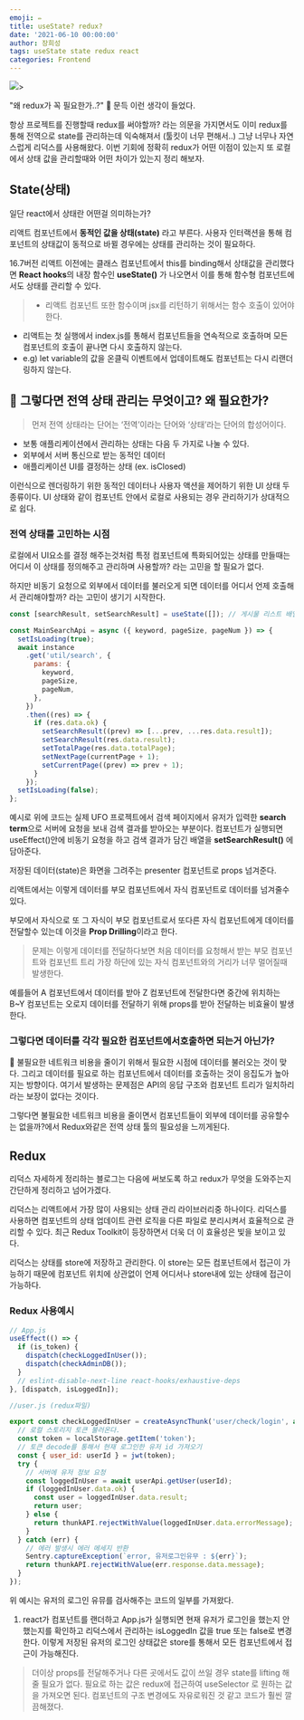 ```yaml
---
emoji: ✏️
title: useState? redux?
date: '2021-06-10 00:00:00'
author: 장희성
tags: useState state redux react
categories: Frontend
---
```


![](<https://images.velog.io/images/heesungj7/post/e5164da3-d8c9-422a-b50f-3b40b6dd6d49/Function%20(8).png>)>

"왜 redux가 꼭 필요한가..?" 🤔 문득 이런 생각이 들었다.

항상 프로젝트를 진행할때 redux를 써야할까? 라는 의문을 가지면서도 이미 redux를 통해 전역으로 state를 관리하는데 익숙해져서 (툴킷이 너무 편해서..) 그냥 너무나 자연스럽게 리덕스를 사용해왔다. 이번 기회에 정확히 redux가 어떤 이점이 있는지 또 로컬에서 상태 값을 관리할때와 어떤 차이가 있는지 정리 해보자.

## State(상태)

일단 react에서 상태란 어떤걸 의미하는가?

리액트 컴포넌트에서 **동적인 값을 상태(state)** 라고 부른다. 사용자 인터랙션을 통해 컴포넌트의 상태값이 동적으로 바뀔 경우에는 상태를 관리하는 것이 필요하다.

16.7버전 리액트 이전에는 클래스 컴포넌트에서 this를 binding해서 상태값을 관리했다면 **React hooks**의 내장 함수인 **useState()** 가 나오면서 이를 통해 함수형 컴포넌트에서도 상태를 관리할 수 있다.

> - 리액트 컴포넌트 또한 함수이며 jsx를 리턴하기 위해서는 함수 호출이 있어야한다.

- 리액트는 첫 실행에서 index.js를 통해서 컴포넌트들을 연속적으로 호출하며 모든 컴포넌트의 호출이 끝나면 다시 호출하지 않는다.
- e.g) let variable의 값을 온클릭 이벤트에서 업데이트해도 컴포넌트는 다시 리랜더링하지 않는다.

## 🤔 그렇다면 전역 상태 관리는 무엇이고? 왜 필요한가?

> 먼저 전역 상태라는 단어는 ‘전역’이라는 단어와 ‘상태’라는 단어의 합성어이다.

- 보통 애플리케이션에서 관리하는 상태는 다음 두 가지로 나눌 수 있다.
- 외부에서 서버 통신으로 받는 동적인 데이터
- 애플리케이션 UI를 결정하는 상태 (ex. isClosed)

이런식으로 렌더링하기 위한 동적인 데이터나 사용자 액션을 제어하기 위한 UI 상태 두 종류이다. UI 상태와 같이 컴포넌트 안에서 로컬로 사용되는 경우 관리하기가 상대적으로 쉽다.

### 전역 상태를 고민하는 시점

로컬에서 UI요소를 결정 해주는것처럼 특정 컴포넌트에 특화되어있는 상태를 만들때는 어디서 이 상태를 정의해주고 관리하며 사용할까? 라는 고민을 할 필요가 없다.

하지만 비동기 요청으로 외부에서 데이터를 불러오게 되면 데이터를 어디서 언제 호출해서 관리해야할까? 라는 고민이 생기기 시작한다.

```javascript
const [searchResult, setSearchResult] = useState([]); // 게시물 리스트 배열

const MainSearchApi = async ({ keyword, pageSize, pageNum }) => {
  setIsLoading(true);
  await instance
    .get('util/search', {
      params: {
        keyword,
        pageSize,
        pageNum,
      },
    })
    .then((res) => {
      if (res.data.ok) {
        setSearchResult((prev) => [...prev, ...res.data.result]);
        setSearchResult(res.data.result);
        setTotalPage(res.data.totalPage);
        setNextPage(currentPage + 1);
        setCurrentPage((prev) => prev + 1);
      }
    });
  setIsLoading(false);
};
```

예시로 위에 코드는 실제 UFO 프로젝트에서 검색 페이지에서 유저가 입력한 **search term**으로 서버에 요청을 보내 검색 결과를 받아오는 부분이다. 컴포넌트가 실행되면 useEffect()안에 비동기 요청을 하고 검색 결과가 담긴 배열을 **setSearchResult()** 에 담아준다.

저장된 데이터(state)은 화면을 그려주는 presenter 컴포넌트로 props 넘겨준다.

리액트에서는 이렇게 데이터를 부모 컴포넌트에서 자식 컴포넌트로 데이터를 넘겨줄수 있다.

부모에서 자식으로 또 그 자식이 부모 컴포넌트로서 또다른 자식 컴포넌트에게 데이터를 전달할수 있는데 이것을 **Prop Drilling**이라고 한다.

> 문제는 이렇게 데이터를 전달하다보면 처음 데이터를 요청해서 받는 부모 컴포넌트와 컴포넌트 트리 가장 하단에 있는 자식 컴포넌트와의 거리가 너무 멀어질때 발생한다.

예를들어 A 컴포넌트에서 데이터를 받아 Z 컴포넌트에 전달한다면 중간에 위치하는 B~Y 컴포넌트는 오로지 데이터를 전달하기 위해 props를 받아 전달하는 비효율이 발생한다.

### 그렇다면 데이터를 각각 필요한 컴포넌트에서호출하면 되는거 아닌가?

📌 불필요한 네트워크 비용을 줄이기 위해서 필요한 시점에 데이터를 불러오는 것이 맞다. 그리고 데이터를 필요로 하는 컴포넌트에서 데이터를 호출하는 것이 응집도가 높아지는 방향이다. 여기서 발생하는 문제점은 API의 응답 구조와 컴포넌트 트리가 일치하리라는 보장이 없다는 것이다.

그렇다면 불필요한 네트워크 비용을 줄이면서 컴포넌트들이 외부에 데이터를 공유할수는 없을까?에서 Redux와같은 전역 상태 툴의 필요성을 느끼게된다.

## Redux

리덕스 자세하게 정리하는 블로그는 다음에 써보도록 하고 redux가 무엇을 도와주는지 간단하게 정리하고 넘어가겠다.

리덕스는 리액트에서 가장 많이 사용되는 상태 관리 라이브러리중 하나이다. 리덕스를 사용하면 컴포넌트의 상태 업데이트 관련 로직을 다른 파일로 분리시켜서 효율적으로 관리할 수 있다. 최근 Redux Toolkit이 등장하면서 더욱 더 이 효율성은 빛을 보이고 있다.

리덕스는 상태를 store에 저장하고 관리한다. 이 store는 모든 컴포넌트에서 접근이 가능하기 때문에 컴포넌트 위치에 상관없이 언제 어디서나 store내에 있는 상태에 접근이 가능하다.

### Redux 사용예시

```javascript
// App.js
useEffect(() => {
  if (is_token) {
    dispatch(checkLoggedInUser());
    dispatch(checkAdminDB());
  }
  // eslint-disable-next-line react-hooks/exhaustive-deps
}, [dispatch, isLoggedIn]);

//user.js (redux파일)

export const checkLoggedInUser = createAsyncThunk('user/check/login', async (data, thunkAPI) => {
  // 로컬 스토리지 토큰 불러온다.
  const token = localStorage.getItem('token');
  // 토큰 decode를 통해서 현재 로그인한 유저 id 가져오기
  const { user_id: userId } = jwt(token);
  try {
    // 서버에 유저 정보 요청
    const loggedInUser = await userApi.getUser(userId);
    if (loggedInUser.data.ok) {
      const user = loggedInUser.data.result;
      return user;
    } else {
      return thunkAPI.rejectWithValue(loggedInUser.data.errorMessage);
    }
  } catch (err) {
    // 에러 발생시 에러 메세지 반환
    Sentry.captureException(`error, 유저로그인유무 : ${err}`);
    return thunkAPI.rejectWithValue(err.response.data.message);
  }
});
```

위 예시는 유저의 로그인 유뮤를 검사해주는 코드의 일부를 가져왔다.

1. react가 컴포넌트를 랜더하고 App.js가 실행되면 현재 유저가 로그인을 했는지 안했는지를 확인하고 리덕스에서 관리하는 isLoggedIn 값을 true 또는 false로 변경한다. 이렇게 저장된 유저의 로그인 상태값은 store를 통해서 모든 컴포넌트에서 접근이 가능해진다.

> 더이상 props를 전달해주거나 다른 곳에서도 값이 쓰일 경우 state를 lifting 해줄 필요가 없다. 필요로 하는 값은 redux에 접근하여 useSelector 로 원하는 값을 가져오면 된다. 컴포넌트의 구조 변경에도 자유로워진 것 같고 코드가 훨씬 깔끔해졌다.

```toc

```
